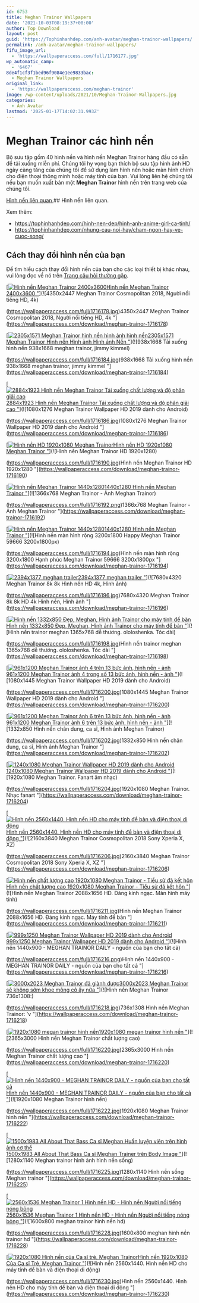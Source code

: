 ```yaml
---
id: 6753
title: Meghan Trainor Wallpapers
date: '2021-10-03T08:19:37+00:00'
author: Top Download
layout: post
guid: 'https://Tophinhanhdep.com/anh-avatar/meghan-trainor-wallpapers/'
permalink: /anh-avatar/meghan-trainor-wallpapers/
fifu_image_url:
  - 'https://wallpaperaccess.com/full/1716177.jpg'
wp_automatic_camp:
  - '6467'
8de4f1cf3f1bed96f9084e1ee9833bac:
  - Meghan Trainor Wallpapers
original_link:
  - 'https://wallpaperaccess.com/meghan-trainor'
image: /wp-content/uploads/2021/10/Meghan-Trainor-Wallpapers.jpg
categories:
  - Ảnh Avatar
lastmod: '2025-01-17T14:02:31.993Z'
---
```

# Meghan Trainor các hình nền

Bộ sưu tập gồm 40 hình nền và hình nền Meghan Trainor hàng đầu có sẵn để tải xuống miễn phí. Chúng tôi hy vọng bạn thích bộ sưu tập hình ảnh HD ngày càng tăng của chúng tôi để sử dụng làm hình nền hoặc màn hình chính cho điện thoại thông minh hoặc máy tính của bạn. Vui lòng liên hệ chúng tôi nếu bạn muốn xuất bản một **Meghan Trainor** hình nền trên trang web của chúng tôi.

[Hình nền liên quan ](#related) ## Hình nền liên quan.

   
 Xem thêm:

   
- <https://tophinhanhdep.com/hinh-nen-dep/hinh-anh-anime-girl-ca-tinh/>
- <https://tophinhanhdep.com/nhung-cau-noi-hay/cham-ngon-hay-ve-cuoc-song/>

## Cách thay đổi hình nền của bạn

Để tìm hiểu cách thay đổi hình nền của bạn cho các loại thiết bị khác nhau, vui lòng đọc về nó trên [Trang câu hỏi thường gặp](https://tophinhanhdep.com/faq/).

  
[[![Hình nền Meghan Trainor 2400x3600](https://wallpaperaccess.com/full/1716177.jpg)Hình nền Meghan Trainor 2400x3600 "](https://wallpaperaccess.com/download/meghan-trainor-1716177)](![4350x2447 Meghan Trainor Cosmopolitan 2018, Người nổi tiếng HD, 4k)

(https://wallpaperaccess.com/full/1716178.jpg)4350x2447 Meghan Trainor Cosmopolitan 2018, Người nổi tiếng HD, 4k "](https://wallpaperaccess.com/download/meghan-trainor-1716178)

[[![2305x1571 Meghan Trainor hình nền hình ảnh hình nền](https://wallpaperaccess.com/full/1716181.jpg)2305x1571 Meghan Trainor Hình nền Hình ảnh Hình ảnh Nền "](https://wallpaperaccess.com/download/meghan-trainor-1716181)](![938x1668 Tải xuống hình nền 938x1668 meghan trainor, jimmy kimmel)

(https://wallpaperaccess.com/full/1716184.jpg)938x1668 Tải xuống hình nền 938x1668 meghan trainor, jimmy kimmel "](https://wallpaperaccess.com/download/meghan-trainor-1716184)

[[![2884x1923 Hình nền Meghan Trainor Tải xuống chất lượng và độ phân giải cao](https://wallpaperaccess.com/full/1716185.jpg)2884x1923 Hình nền Meghan Trainor Tải xuống chất lượng và độ phân giải cao "](https://wallpaperaccess.com/download/meghan-trainor-1716185)](![1080x1276 Meghan Trainor Wallpaper HD 2019 dành cho Android)

(https://wallpaperaccess.com/full/1716186.jpg)1080x1276 Meghan Trainor Wallpaper HD 2019 dành cho Android "](https://wallpaperaccess.com/download/meghan-trainor-1716186)

[[![Hình nền HD 1920x1080 Meghan Trainor](https://wallpaperaccess.com/full/1716188.jpg)Hình nền HD 1920x1080 Meghan Trainor "](https://wallpaperaccess.com/download/meghan-trainor-1716188)](![Hình nền Meghan Trainor HD 1920x1280)

(https://wallpaperaccess.com/full/1716190.jpg)Hình nền Meghan Trainor HD 1920x1280 "](https://wallpaperaccess.com/download/meghan-trainor-1716190)

[[![Hình nền Meghan Trainor 1440x1280](https://wallpaperaccess.com/full/1716191.jpg)1440x1280 Hình nền Meghan Trainor "](https://wallpaperaccess.com/download/meghan-trainor-1716191)](![1366x768 Meghan Trainor - Ảnh Meghan Trainor)

(https://wallpaperaccess.com/full/1716192.png)1366x768 Meghan Trainor - Ảnh Meghan Trainor "](https://wallpaperaccess.com/download/meghan-trainor-1716192)

[[![Hình nền Meghan Trainor 1440x1280](https://wallpaperaccess.com/full/1716193.jpg)1440x1280 Hình nền Meghan Trainor "](https://wallpaperaccess.com/download/meghan-trainor-1716193)](![Hình nền màn hình rộng 3200x1800 Happy Meghan Trainor 59666 3200x1800px)

(https://wallpaperaccess.com/full/1716194.jpg)Hình nền màn hình rộng 3200x1800 Hạnh phúc Meghan Trainor 59666 3200x1800px "](https://wallpaperaccess.com/download/meghan-trainor-1716194)

[[![2394x1377 meghan trailer](https://wallpaperaccess.com/full/1716195.jpg)2394x1377 meghan trailer "](https://wallpaperaccess.com/download/meghan-trainor-1716195)](![7680x4320 Meghan Trainor 8k 8k Hình nền HD 4k, Hình ảnh)

(https://wallpaperaccess.com/full/1716196.jpg)7680x4320 Meghan Trainor 8k 8k HD 4k Hình nền, Hình ảnh "](https://wallpaperaccess.com/download/meghan-trainor-1716196)

[[![Hình nền 1332x850 Đẹp, Meghan, Hình ảnh Trainor cho máy tính để bàn](https://wallpaperaccess.com/full/1716197.jpg)Hình nền 1332x850 Đẹp, Meghan, Hình ảnh Trainor cho máy tính để bàn "](https://wallpaperaccess.com/download/meghan-trainor-1716197)](![Hình nền trainor meghan 1365x768 dễ thương.  ololoshenka.  Tóc dài)

(https://wallpaperaccess.com/full/1716198.jpg)Hình nền trainor meghan 1365x768 dễ thương. ololoshenka. Tóc dài "](https://wallpaperaccess.com/download/meghan-trainor-1716198)

[[![961x1200 Meghan Trainor ảnh 4 trên 13 bức ảnh, hình nền - ảnh](https://wallpaperaccess.com/full/1716199.jpg)961x1200 Meghan Trainor ảnh 4 trong số 13 bức ảnh, hình nền - ảnh "](https://wallpaperaccess.com/download/meghan-trainor-1716199)](![1080x1445 Meghan Trainor Wallpaper HD 2019 dành cho Android)

(https://wallpaperaccess.com/full/1716200.jpg)1080x1445 Meghan Trainor Wallpaper HD 2019 dành cho Android "](https://wallpaperaccess.com/download/meghan-trainor-1716200)

[[![961x1200 Meghan Trainor ảnh 6 trên 13 bức ảnh, hình nền - ảnh](https://wallpaperaccess.com/full/1716201.jpg)961x1200 Meghan Trainor ảnh 6 trên 13 bức ảnh, hình nền - ảnh "](https://wallpaperaccess.com/download/meghan-trainor-1716201)](![1332x850 Hình nền chân dung, ca sĩ, Hình ảnh Meghan Trainor)

(https://wallpaperaccess.com/full/1716202.jpg)1332x850 Hình nền chân dung, ca sĩ, Hình ảnh Meghan Trainor "](https://wallpaperaccess.com/download/meghan-trainor-1716202)

[[![1240x1080 Meghan Trainor Wallpaper HD 2019 dành cho Android](https://wallpaperaccess.com/full/1716203.jpg)1240x1080 Meghan Trainor Wallpaper HD 2019 dành cho Android "](https://wallpaperaccess.com/download/meghan-trainor-1716203)](![1920x1080 Meghan Trainor.  Fanart âm nhạc)

(https://wallpaperaccess.com/full/1716204.jpg)1920x1080 Meghan Trainor. Nhạc fanart "](https://wallpaperaccess.com/download/meghan-trainor-1716204)

[[![Hình nền 2560x1440.  Hình nền HD cho máy tính để bàn và điện thoại di động](https://wallpaperaccess.com/full/1716205.jpg)Hình nền 2560x1440. Hình nền HD cho máy tính để bàn và điện thoại di động "](https://wallpaperaccess.com/download/meghan-trainor-1716205)](![2160x3840 Meghan Trainor Cosmopolitan 2018 Sony Xperia X, XZ)

(https://wallpaperaccess.com/full/1716206.jpg)2160x3840 Meghan Trainor Cosmopolitan 2018 Sony Xperia X, XZ "](https://wallpaperaccess.com/download/meghan-trainor-1716206)

[[![Hình nền chất lượng cao 1920x1080 Meghan Trainor - Tiểu sử đã kết hôn](https://wallpaperaccess.com/full/1716208.jpg)Hình nền chất lượng cao 1920x1080 Meghan Trainor - Tiểu sử đã kết hôn "](https://wallpaperaccess.com/download/meghan-trainor-1716208)](![Hình nền Meghan Trainor 2088x1656 HD.  Đáng kinh ngạc.  Màn hình máy tính)

(https://wallpaperaccess.com/full/1716211.jpg)Hình nền Meghan Trainor 2088x1656 HD. Đáng kinh ngạc. Máy tính để bàn "](https://wallpaperaccess.com/download/meghan-trainor-1716211)

[[![999x1250 Meghan Trainor Wallpaper HD 2019 dành cho Android](https://wallpaperaccess.com/full/1716215.jpg)999x1250 Meghan Trainor Wallpaper HD 2019 dành cho Android "](https://wallpaperaccess.com/download/meghan-trainor-1716215)](![Hình nền 1440x900 - MEGHAN TRAINOR DAILY - nguồn của bạn cho tất cả)

(https://wallpaperaccess.com/full/1716216.png)Hình nền 1440x900 - MEGHAN TRAINOR DAILY - nguồn của bạn cho tất cả "](https://wallpaperaccess.com/download/meghan-trainor-1716216)

[[![3000x2023 Meghan Trainor đã giành được](https://wallpaperaccess.com/full/1716217.jpg)3000x2023 Meghan Trainor sẽ không sớm khoe mông cô ấy nữa "](https://wallpaperaccess.com/download/meghan-trainor-1716217)](![Hình nền Meghan Trainor 736x1308:)

(https://wallpaperaccess.com/full/1716218.jpg)736x1308 Hình nền Meghan Trainor: 'v "](https://wallpaperaccess.com/download/meghan-trainor-1716218)

[[![1920x1080 megan trainor hình nền](https://wallpaperaccess.com/full/1716219.jpg)1920x1080 megan trainor hình nền "](https://wallpaperaccess.com/download/meghan-trainor-1716219)](![2365x3000 Hình nền Meghan Trainor chất lượng cao)

(https://wallpaperaccess.com/full/1716220.jpg)2365x3000 Hình nền Meghan Trainor chất lượng cao "](https://wallpaperaccess.com/download/meghan-trainor-1716220)

[[![Hình nền 1440x900 - MEGHAN TRAINOR DAILY - nguồn của bạn cho tất cả](https://wallpaperaccess.com/full/1716221.png)Hình nền 1440x900 - MEGHAN TRAINOR DAILY - nguồn của bạn cho tất cả "](https://wallpaperaccess.com/download/meghan-trainor-1716221)](![1920x1080 Meghan Trainor hình nền)

(https://wallpaperaccess.com/full/1716222.jpg)1920x1080 Meghan Trainor hình nền "](https://wallpaperaccess.com/download/meghan-trainor-1716222)

[[![1500x1983 All About That Bass Ca sĩ Meghan Huấn luyện viên trên hình ảnh cơ thể](https://wallpaperaccess.com/full/1716224.jpg)1500x1983 All About That Bass Ca sĩ Meghan Trainer trên Body Image "](https://wallpaperaccess.com/download/meghan-trainor-1716224)](![1280x1140 Meghan trainor hình ảnh hình nền sống)

(https://wallpaperaccess.com/full/1716225.jpg)1280x1140 Hình nền sống Meghan trainor "](https://wallpaperaccess.com/download/meghan-trainor-1716225)

[[![2560x1536 Meghan Trainor 1 Hình nền HD - Hình nền Người nổi tiếng nóng bỏng](https://wallpaperaccess.com/full/1716227.jpg)2560x1536 Meghan Trainor 1 Hình nền HD - Hình nền Người nổi tiếng nóng bỏng "](https://wallpaperaccess.com/download/meghan-trainor-1716227)](![1600x800 meghan trainor hình nền hd)

(https://wallpaperaccess.com/full/1716228.jpg)1600x800 meghan hình nền trainor hd "](https://wallpaperaccess.com/download/meghan-trainor-1716228)

[[![1920x1080 Hình nền của Ca sĩ trẻ, Meghan Trainor](https://wallpaperaccess.com/full/1716229.jpg)Hình nền 1920x1080 Của Ca sĩ Trẻ, Meghan Trainor "](https://wallpaperaccess.com/download/meghan-trainor-1716229)](![Hình nền 2560x1440.  Hình nền HD cho máy tính để bàn và điện thoại di động)

(https://wallpaperaccess.com/full/1716230.jpg)Hình nền 2560x1440. Hình nền HD cho máy tính để bàn và điện thoại di động "](https://wallpaperaccess.com/download/meghan-trainor-1716230)
